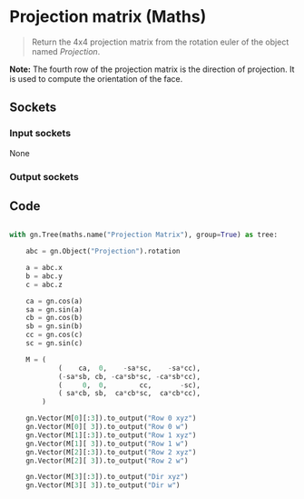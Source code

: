 # Projection matrix (Maths)

> Return the 4x4 projection matrix from the rotation euler of the object named *Projection*.

**Note:** The fourth row of the projection matrix is the direction of projection.
It is used to compute the orientation of the face.

## Sockets

### Input sockets

None

### Output sockets


## Code

``` python

with gn.Tree(maths.name("Projection Matrix"), group=True) as tree:

    abc = gn.Object("Projection").rotation

    a = abc.x
    b = abc.y
    c = abc.z

    ca = gn.cos(a)
    sa = gn.sin(a)
    cb = gn.cos(b)
    sb = gn.sin(b)
    cc = gn.cos(c)
    sc = gn.sin(c)

    M = (
            (    ca,  0,    -sa*sc,    -sa*cc),
            (-sa*sb, cb, -ca*sb*sc, -ca*sb*cc),
            (     0,  0,        cc,       -sc),
            ( sa*cb, sb,  ca*cb*sc,  ca*cb*cc),
        )

    gn.Vector(M[0][:3]).to_output("Row 0 xyz")
    gn.Vector(M[0][ 3]).to_output("Row 0 w")
    gn.Vector(M[1][:3]).to_output("Row 1 xyz")
    gn.Vector(M[1][ 3]).to_output("Row 1 w")
    gn.Vector(M[2][:3]).to_output("Row 2 xyz")
    gn.Vector(M[2][ 3]).to_output("Row 2 w")

    gn.Vector(M[3][:3]).to_output("Dir xyz")
    gn.Vector(M[3][ 3]).to_output("Dir w")


```


